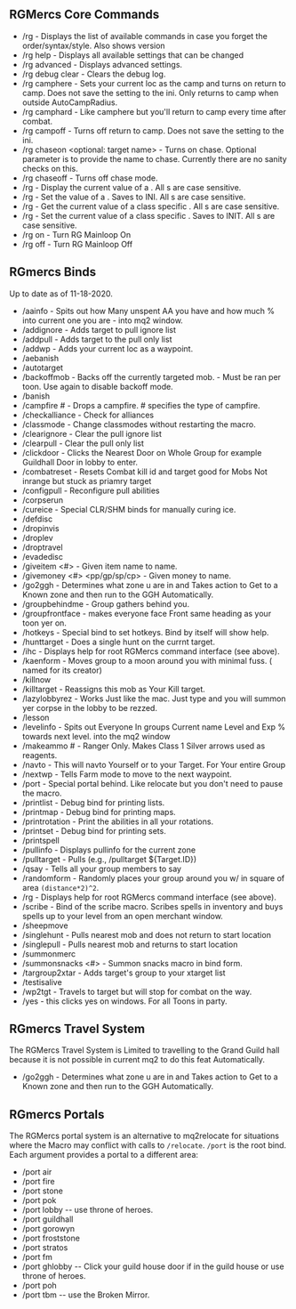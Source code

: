 
## RGMercs Core Commands
* /rg - Displays the list of available commands in case you forget the order/syntax/style. Also shows version
* /rg help - Displays all available settings that can be changed
* /rg advanced - Displays advanced settings.
* /rg debug clear - Clears the debug log. 
* /rg camphere - Sets your current loc as the camp and turns on return to camp. Does not save the setting to the ini. Only returns to camp when outside AutoCampRadius.
* /rg camphard - Like camphere but you'll return to camp every time after combat.
* /rg campoff - Turns off return to camp. Does not save the setting to the ini.
* /rg chaseon <optional: target name> - Turns on chase. Optional parameter is to provide the name to chase. Currently there are no sanity checks on this.
* /rg chaseoff - Turns off chase mode.
* /rg <setting> - Display the current value of a <setting>. All <setting>s are case sensitive.
* /rg <setting> <value> - Set the value of a <setting>. Saves to INI. All <setting>s are case sensitive. 
* /rg <class shortname> <setting> - Get the current value of a class specific <setting>.  All <setting>s are case sensitive.
* /rg <class shortname> <setting> <value> - Set the current value of a class specific <setting>. Saves to INIT.  All <setting>s are case sensitive.
* /rg on - Turn RG Mainloop On
* /rg off - Turn RG Mainloop Off

## RGmercs Binds
Up to date as of 11-18-2020.

* /aainfo - Spits out how Many unspent AA you have and how much % into current one you are - into mq2 window.
* /addignore - Adds target to pull ignore list
* /addpull - Adds target to the pull only list
* /addwp - Adds your current loc as a waypoint.
* /aebanish
* /autotarget
* /backoffmob - Backs off the currently targeted mob. - Must be ran per toon. Use again to disable backoff mode.
* /banish
* /campfire # - Drops a campfire. # specifies the type of campfire.
* /checkalliance - Check for alliances
* /classmode - Change classmodes without restarting the macro.
* /clearignore - Clear the pull ignore list
* /clearpull - Clear the pull only list
* /clickdoor - Clicks the Nearest Door on Whole Group for example Guildhall Door in lobby to enter.
* /combatreset - Resets Combat kill id and target good for Mobs Not inrange but stuck as priamry target
* /configpull - Reconfigure pull abilities
* /corpserun
* /cureice - Special CLR/SHM binds for manually curing ice.
* /defdisc
* /dropinvis
* /droplev
* /droptravel
* /evadedisc
* /giveitem <item name> <#> <name> - Given item name to name.
* /givemoney <#> <pp/gp/sp/cp> <name> - Given money to name.
* /go2ggh - Determines what zone u are in and Takes action to Get to a Known zone and then run to the GGH Automatically.
* /groupbehindme - Group gathers behind you.
* /groupfrontface - makes everyone face Front same heading as your toon yer on.
* /hotkeys - Special bind to set hotkeys. Bind by itself will show help.
* /hunttarget - Does a single hunt on the currnt target.
* /ihc - Displays help for root RGMercs command interface (see above).
* /kaenform - Moves group to a moon around you with minimal fuss. ( named for its creator)
* /killnow
* /killtarget  - Reassigns this mob as Your Kill target.
* /lazylobbyrez - Works Just like the mac. Just type and you will summon yer corpse in the lobby to be rezzed.
* /lesson
* /levelinfo - Spits out Everyone In groups Current name Level and Exp % towards next level. into the mq2 window
* /makeammo # - Ranger Only. Makes Class 1 Silver arrows used as reagents.
* /navto - This will navto Yourself or to your Target.  For Your entire Group
* /nextwp - Tells Farm mode to move to the next waypoint.
* /port - Special portal behind. Like relocate but you don't need to pause the macro.
* /printlist - Debug bind for printing lists.
* /printmap - Debug bind for printing maps.
* /printrotation - Print the abilities in all your rotations.
* /printset  - Debug bind for printing sets.
* /printspell
* /pullinfo - Displays pullinfo for the current zone
* /pulltarget <spawnid> - Pulls <spawnid> (e.g., /pulltarget ${Target.ID})
* /qsay <text> - Tells all your group members to say <text>
* /randomform <distance> - Randomly places your group around you w/ in square of area `(distance*2)^2`.
* /rg - Displays help for root RGMercs command interface (see above).
* /scribe - Bind of the scribe macro. Scribes spells in inventory and buys spells up to your level from an open merchant window.
* /sheepmove
* /singlehunt - Pulls nearest mob and does not return to start location
* /singlepull - Pulls nearest mob and returns to start location
* /summonmerc
* /summonsnacks <#> - Summon snacks macro in bind form.
* /targroup2xtar - Adds target's group to your xtarget list
* /testisalive
* /wp2tgt - Travels to target but will stop for combat on the way. 
* /yes - this clicks yes on windows. For all Toons in party.

## RGmercs Travel System
The RGMercs Travel System is Limited to travelling to the Grand Guild hall because it is not possible in current mq2 to do this feat Automatically.
- /go2ggh - Determines what zone u are in and Takes action to Get to a Known zone and then run to the GGH Automatically.

## RGmercs Portals
The RGMercs portal system is an alternative to mq2relocate for situations where the Macro may conflict with calls to `/relocate`.
`/port` is the root bind. Each argument provides a portal to a different area:
- /port air
- /port fire
- /port stone
- /port pok
- /port lobby -- use throne of heroes.
- /port guildhall
- /port gorowyn
- /port froststone
- /port stratos
- /port fm
- /port ghlobby -- Click your guild house door if in the guild house or use throne of heroes.
- /port poh
- /port tbm -- use the Broken Mirror.
